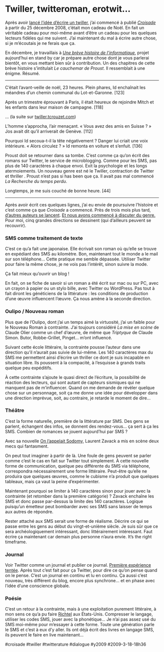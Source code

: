 # Twiller, twitteroman, erotwit…

Après avoir [lancé l’idée d’écrire un twiller](../../2008/12/du-keitai-shousetsu-au-twiller.md), j’ai commencé à publié [*Croisade*](preface-a-croisade.md) à partir du 25 décembre 2008, c’était mon cadeau de Noël. En fait un véritable cadeau pour moi-même avant d’être un cadeau pour les quelques lecteurs fidèles qui me suivent. J’ai maintenant du mal à écrire autre chose, si je m’écoutais je ne ferais que ça.

En décembre, je travaillais à [*Une brève histoire de l’informatique*](#une-breve-histoire-de-linformatique), projet aujourd’hui en stand by car je prépare autre chose dont je vous parlerai bientôt, en vous mettant bien sûr à contribution. Un des chapitres de cette brève histoire s’intitulait *Le cauchemar de Proust*. Il ressemblait à une énigme. Résumé.

---

C’était l’avant-veille de noël, 23 heures. Plein phares, Id enchaînait les méandres d’un chemin communal du Lot-et-Garonne. [123]

Après un trimestre éprouvant à Paris, il était heureux de rejoindre Mitch et les enfants dans leur maison de campagne. [118]

… (la suite sur [twiller.tcrouzet.com](http://twiller.tcrouzet.com/))

L’homme s’approcha, l’air menaçant. « Vous avez des amis en Suisse ? » Jos avait dit qu’il arriverait de Genève. [112]

Pourquoi Id secoua-t-il la tête négativement ? Danger lui criait une voix intérieure. « Alors circulez ? » Id remonta en voiture et s’enfuit. [136]

Proust doit se retourner dans sa tombe. C’est comme ça qu’on écrit des romans sur Twitter, le service de microblogging. Comme pour les SMS, pas plus de 140 caractères à chaque envoi. Exit la psychologie et les longs atermoiements. Un nouveau genre est né le Twiller, contraction de Twitter et thriller . Proust n’est pas si has been que ça. Il avait pas mal commencé *La Recherche du temps perdu*.

Longtemps, je me suis couché de bonne heure. [44]

---

Après avoir écrit ces quelques lignes, j’ai eu envie de poursuivre l’histoire et c’est comme ça que *Croisade* a commencé. Près de trois mois plus tard, [d’autres auteurs se lancent](http://twiller.tcrouzet.com/definitions/). [Et nous avons commencé à discuter du genre.](http://erotwitter-laurentzavack.blogspot.com/2009/03/des-romans-dans-twitter-twitter-novels.html) Pour moi, cinq grandes directions se dessinent (qui d’ailleurs peuvent se recouvrir).

### SMS comme traitement de texte

C’est ce qu’a fait une japonaise. Elle écrivait son roman où qu’elle se trouve en expédiant des SMS au kilomètre. Bon, maintenant tout le monde a le mail sur son téléphone… Cette pratique me semble dépassée. Utiliser Twitter pour faire la même chose, je ne vois pas l’intérêt, sinon suivre la mode.

Ça fait mieux qu’ouvrir un blog !

En fait, on se fiche de savoir si un roman a été écrit sur mac ou sur PC, avec un crayon à papier ou un stylo bille, avec Twitter ou WordPress. Pas tout à fait diront les généticiens de la littérature : les conditions de production d’une œuvre influencent l’œuvre. Ça nous amène à la seconde direction.

### Oulipo / Nouveau roman

Plus que de l’Oulipo, dont j’ai un temps aimé la virtuosité, j’ai un faible pour le Nouveau Roman à contrainte. J’ai toujours considéré *La mise en scène* de Claude Olier comme un chef d’œuvre, de même que *Triptyque* de Claude Simon. Butor, Robbe-Grillet, Pinget… m’ont influencé.

Suivant cette école littéraire, la contrainte pousse l’auteur dans une direction qu’il n’aurait pas suivie de lui-même. Les 140 caractères max du SMS me permettent ainsi d’écrire un thriller ce dont je suis incapable en situation libre. Ils poussent à la compacité, à l’esquisse à grands traits quelque peu expéditifs.

À cette contrainte s’ajoute le quasi direct de l’écriture, la possibilité de réaction des lecteurs, qui sont autant de capteurs sismiques qui ne manquent pas de m’influencer. Quand on me demande de révéler quelque chose sur un personnage, soit ça me donne une idée pour développer dans une direction imprévue, soit, au contraire, je retarde le moment de dire…

### Théâtre

C’est la forme naturelle, première de la littérature par SMS. Des gens se parlent, échangent des infos, se donnent des rendez-vous… ça sert à ça les SMS. Combien de romances se jouent aujourd’hui par SMS ?

Avec sa nouvelle [On l’appelait Sodomy](http://erotwitter-laurentzavack.blogspot.com/2009/03/on-lappelaient-sodomy-integral.html), Laurent Zavack a mis en scène deux mecs qui fantasment.

On peut tout imaginer à partir de là. Une foule de gens peuvent se parler comme c’est le cas en fait sur Twitter tout simplement. À cette nouvelle forme de communication, quelque peu différente du SMS via téléphone, correspondra nécessairement une forme littéraire. Peut-être qu’elle ne produira que quelques œuvres, comme le cubisme n’a produit que quelques tableaux, mais ça vaut la peine d’expérimenter.

Maintenant pourquoi se limiter à 140 caractères sinon pour jouer avec la contrainte (et retomber dans la première catégorie) ? Zavack enchaîne les SMS et donc passe par-dessus la limite des 140 caractères. Logique puisqu’un émetteur peut bombarder avec ses SMS sans laisser de temps aux autres de répondre.

Rester attaché aux SMS serait une forme de réalisme. Décrire ce qui se passe entre les gens au début du vingt-et-unième siècle. Je suis sûr que ce sera archéologiquement intéressant, donc littérairement intéressant. Faut écrire ça maintenant car demain plus personne n’aura envie. It’s the right timeframe.

### Journal

Voir Twitter comme un journal et publier ce journal. [Première expérience tentée](http://www.actualitte.com/actualite/8923-internet-papier-twitter-roman-publication.htm). Après tout c’est fait pour ça Twitter, pour dire ce qu’on pense quand on le pense. C’est un journal en continu et lu en continu. Ça aussi c’est nouveau, très différent du blog, encore plus synchrone… et en phase avec l’idée d’une conscience globale.

### Poésie

C’est un retour à la contrainte, mais à une exploitation purement littéraire, à mon sens ce qu’a pu faire [Richtel](http://twitter.com/mrichtel) aux États-Unis. Compresser le langage, utiliser les codes SMS, jouer avec la phonétique… Je n’ai pas assez usé du SMS moi-même pour m’essayer à cette forme. Toute une génération parle le SMS et c’est à eux d’y aller. Ils ont déjà écrit des livres en langage SMS, ils peuvent le faire en live maintenant…

#croisade #twiller #twitterature #dialogue #y2009 #2009-3-18-18h36

